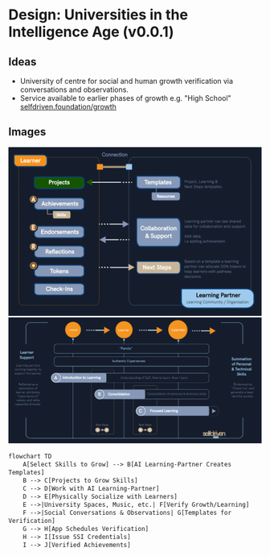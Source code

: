 # Design: Universities in the Intelligence Age (v0.0.1)

## Ideas
- University of centre for social and human growth verification via conversations and observations.
- Service available to earlier phases of growth e.g. "High School" [selfdriven.foundation/growth](https://selfdriven.foundation/growth)

## Images
<img src="/images/selfdriven-connections.png">
<img src="/images/selfdriven-growth.png">


```mermaid
flowchart TD
    A[Select Skills to Grow] --> B[AI Learning-Partner Creates Templates]
    B --> C[Projects to Grow Skills]
    C --> D[Work with AI Learning-Partner]
    D --> E[Physically Socialize with Learners]
    E -->|University Spaces, Music, etc.| F[Verify Growth/Learning]
    F -->|Social Conversations & Observations| G[Templates for Verification]
    G --> H[App Schedules Verification]
    H --> I[Issue SSI Credentials]
    I --> J[Verified Achievements]

